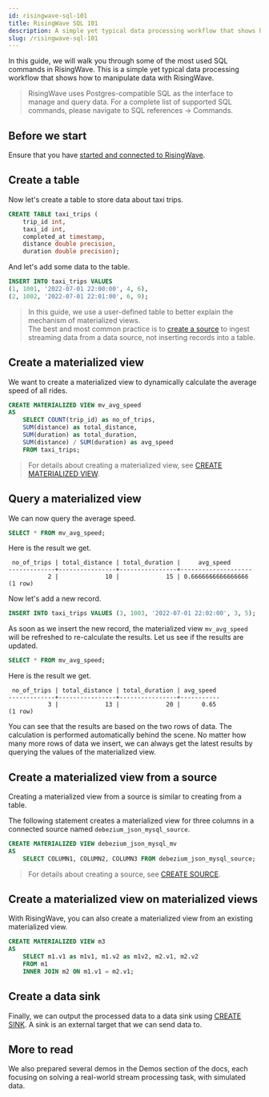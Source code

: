 ```yaml
---
id: risingwave-sql-101
title: RisingWave SQL 101
description: A simple yet typical data processing workflow that shows how to manipulate data with RisingWave.
slug: /risingwave-sql-101
---
```


In this guide, we will walk you through some of the most used SQL commands in RisingWave. This is a simple yet typical data processing workflow that shows how to manipulate data with RisingWave.

> RisingWave uses Postgres-compatible SQL as the interface to manage and query data. For a complete list of supported SQL commands, please navigate to SQL references → Commands.

## Before we start

Ensure that you have [started and connected to RisingWave](./get-started.md).

## Create a table

Now let's create a table to store data about taxi trips.

```sql
CREATE TABLE taxi_trips (
    trip_id int,
    taxi_id int,
    completed_at timestamp,
    distance double precision,
    duration double precision);
```

And let's add some data to the table.

```sql
INSERT INTO taxi_trips VALUES
(1, 1001, '2022-07-01 22:00:00', 4, 6),
(2, 1002, '2022-07-01 22:01:00', 6, 9);
```

> In this guide, we use a user-defined table to better explain the mechanism of materialized views.<br/>The best and most common practice is to [create a source](sql/commands/sql-create-source.md) to ingest streaming data from a data source, not inserting records into a table.

## Create a materialized view

We want to create a materialized view to dynamically calculate the average speed of all rides.

```sql
CREATE MATERIALIZED VIEW mv_avg_speed
AS
    SELECT COUNT(trip_id) as no_of_trips,
    SUM(distance) as total_distance,
    SUM(duration) as total_duration,
    SUM(distance) / SUM(duration) as avg_speed
    FROM taxi_trips;
```

> For details about creating a materialized view, see [CREATE MATERIALIZED VIEW](sql/commands/sql-create-mv.md).

## Query a materialized view

We can now query the average speed.

```sql
SELECT * FROM mv_avg_speed;
```

Here is the result we get.

```
 no_of_trips | total_distance | total_duration |     avg_speed
-------------+----------------+----------------+--------------------
           2 |             10 |             15 | 0.6666666666666666
(1 row)
```

Now let's add a new record.

```sql
INSERT INTO taxi_trips VALUES (3, 1003, '2022-07-01 22:02:00', 3, 5);
```

As soon as we insert the new record, the materialized view `mv_avg_speed` will be refreshed to re-calculate the results. Let us see if the results are updated.

```sql
SELECT * FROM mv_avg_speed;
```

Here is the result we get.

```
 no_of_trips | total_distance | total_duration | avg_speed
-------------+----------------+----------------+-----------
           3 |             13 |             20 |      0.65
(1 row)

```

You can see that the results are based on the two rows of data. The calculation is performed automatically behind the scene. No matter how many more rows of data we insert, we can always get the latest results by querying the values of the materialized view.

## Create a materialized view from a source

Creating a materialized view from a source is similar to creating from a table.

The following statement creates a materialized view for three columns in a connected source named `debezium_json_mysql_source`.

```sql title="To create a materialized view from a source:"
CREATE MATERIALIZED VIEW debezium_json_mysql_mv
AS
    SELECT COLUMN1, COLUMN2, COLUMN3 FROM debezium_json_mysql_source;
```
> For details about creating a source, see [CREATE SOURCE](sql/commands/sql-create-source.md).

## Create a materialized view on materialized views

With RisingWave, you can also create a materialized view from an existing materialized view.

```sql title="To create a materialized view from existing materialized views:"
CREATE MATERIALIZED VIEW m3
AS
    SELECT m1.v1 as m1v1, m1.v2 as m1v2, m2.v1, m2.v2
    FROM m1
    INNER JOIN m2 ON m1.v1 = m2.v1;
```

## Create a data sink

Finally, we can output the processed data to a data sink using [CREATE SINK](sql/commands/sql-create-sink.md). A sink is an external target that we can send data to.

## More to read

We also prepared several demos in the Demos section of the docs, each focusing on solving a real-world stream processing task, with simulated data.
